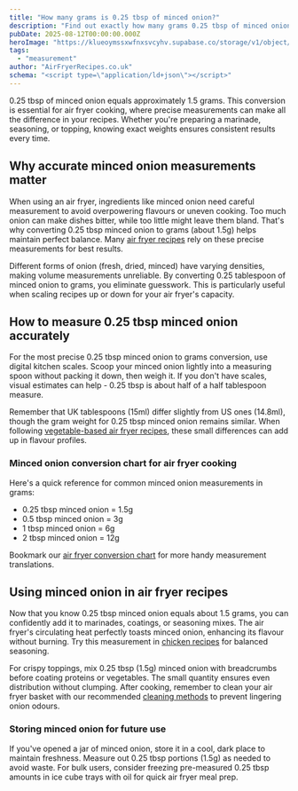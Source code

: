 ```yaml
---
title: "How many grams is 0.25 tbsp of minced onion?"
description: "Find out exactly how many grams 0.25 tbsp of minced onion weighs with this easy UK conversion guide for air fryer recipes."
pubDate: 2025-08-12T00:00:00.000Z
heroImage: "https://klueoymssxwfnxsvcyhv.supabase.co/storage/v1/object/public/md/how-many-grams-is-0-25-tbsp-minced-onion-2311d8f5.webp"
tags:
  - "measurement"
author: "AirFryerRecipes.co.uk"
schema: "<script type=\"application/ld+json\"></script>"
---
```


<p>0.25 tbsp of minced onion equals approximately 1.5 grams. This conversion is essential for air fryer cooking, where precise measurements can make all the difference in your recipes. Whether you're preparing a marinade, seasoning, or topping, knowing exact weights ensures consistent results every time.</p>

<h2>Why accurate minced onion measurements matter</h2>  
<p>When using an air fryer, ingredients like minced onion need careful measurement to avoid overpowering flavours or uneven cooking. Too much onion can make dishes bitter, while too little might leave them bland. That's why converting 0.25 tbsp minced onion to grams (about 1.5g) helps maintain perfect balance. Many <a href=https://www.airfryerrecipe.co.uk/recipes>air fryer recipes</a> rely on these precise measurements for best results.</p>  
<p>Different forms of onion (fresh, dried, minced) have varying densities, making volume measurements unreliable. By converting 0.25 tablespoon of minced onion to grams, you eliminate guesswork. This is particularly useful when scaling recipes up or down for your air fryer's capacity.</p>  

<h2>How to measure 0.25 tbsp minced onion accurately</h2>  
<p>For the most precise 0.25 tbsp minced onion to grams conversion, use digital kitchen scales. Scoop your minced onion lightly into a measuring spoon without packing it down, then weigh it. If you don't have scales, visual estimates can help - 0.25 tbsp is about half of a half tablespoon measure.</p>  
<p>Remember that UK tablespoons (15ml) differ slightly from US ones (14.8ml), though the gram weight for 0.25 tbsp minced onion remains similar. When following <a href=https://www.airfryerrecipe.co.uk/recipe-category/vegetables>vegetable-based air fryer recipes</a>, these small differences can add up in flavour profiles.</p>  

<h3>Minced onion conversion chart for air fryer cooking</h3>  
<p>Here's a quick reference for common minced onion measurements in grams:  
<ul>  
<li>0.25 tbsp minced onion = 1.5g</li>  
<li>0.5 tbsp minced onion = 3g</li>  
<li>1 tbsp minced onion = 6g</li>  
<li>2 tbsp minced onion = 12g</li>  
</ul>  
Bookmark our <a href=https://www.airfryerrecipe.co.uk/air-fryer-conversion-chart>air fryer conversion chart</a> for more handy measurement translations.</p>  

<h2>Using minced onion in air fryer recipes</h2>  
<p>Now that you know 0.25 tbsp minced onion equals about 1.5 grams, you can confidently add it to marinades, coatings, or seasoning mixes. The air fryer's circulating heat perfectly toasts minced onion, enhancing its flavour without burning. Try this measurement in <a href=https://www.airfryerrecipe.co.uk/recipe-category/chicken>chicken recipes</a> for balanced seasoning.</p>  
<p>For crispy toppings, mix 0.25 tbsp (1.5g) minced onion with breadcrumbs before coating proteins or vegetables. The small quantity ensures even distribution without clumping. After cooking, remember to clean your air fryer basket with our recommended <a href=https://www.airfryerrecipe.co.uk/air-fryer-cleaner>cleaning methods</a> to prevent lingering onion odours.</p>  

<h3>Storing minced onion for future use</h3>  
<p>If you've opened a jar of minced onion, store it in a cool, dark place to maintain freshness. Measure out 0.25 tbsp portions (1.5g) as needed to avoid waste. For bulk users, consider freezing pre-measured 0.25 tbsp amounts in ice cube trays with oil for quick air fryer meal prep.</p>
